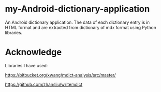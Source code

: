 # my-Android-dictionary-application
An Android dictionary application. The data of each dictionary entry is in HTML format and are extracted from dictionary of mdx format using Python libraries. 

# Acknowledge
Libraries I have used:

https://bitbucket.org/xwang/mdict-analysis/src/master/

https://github.com/zhansliu/writemdict
